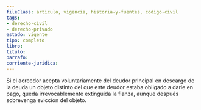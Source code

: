 ```yaml
---
fileClass: articulo, vigencia, historia-y-fuentes, codigo-civil
tags:
- derecho-civil
- derecho-privado
estado: vigente
tipo: completo
libro:
titulo:
parrafo:
corriente-juridica:
---
```

Si el acreedor acepta voluntariamente del deudor principal en descargo de la deuda un objeto distinto del que este deudor estaba obligado a darle en pago, queda irrevocablemente extinguida la fianza, aunque después sobrevenga evicción del objeto.